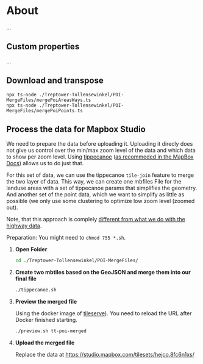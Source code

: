 # About

…

## Custom properties

…

## Download and transpose

```
npx ts-node ./Treptower-Tollensewinkel/POI-MergeFiles/mergePoiAreasWays.ts
npx ts-node ./Treptower-Tollensewinkel/POI-MergeFiles/mergePoiPoints.ts
```

## Process the data for Mapbox Studio

We need to prepare the data before uploading it. Uploading it direcly does not give us control over the min/max zoom level of the data and which data to show per zoom level. Using [tippecanoe](https://github.com/mapbox/tippecanoe) ([as recommeded in the MapBox Docs](https://docs.mapbox.com/help/troubleshooting/adjust-tileset-zoom-extent/)) allows us to do just that.

For this set of data, we can use the tippecanoe `tile-join` feature to merge the two layer of data. This way, we can create one mbfiles File for the landuse areas with a set of tippecanoe params that simplifies the geometry. And another set of the point data, which we want to simplify as little as possible (we only use some clustering to optimize low zoom level (zoomed out).

Note, that this approach is complely [different from what we do with the highway data](../Highways/).

Preparation: You might need to `chmod 755 *.sh`.

1. **Open Folder**

   ```sh
   cd ./Treptower-Tollensewinkel/POI-MergeFiles/
   ```

1. **Create two mbtiles based on the GeoJSON and merge them into our final file**

   ```sh
   ./tippecanoe.sh
   ```

1. **Preview the merged file**

   Using the docker image of [tileserve](https://github.com/maptiler/tileserver-gl)). You need to reload the URL after Docker finished starting.

   ```sh
   ./preview.sh tt-poi-merged
   ```

1. **Upload the merged file**

   Replace the data at https://studio.mapbox.com/tilesets/hejco.8fc6n1xs/

